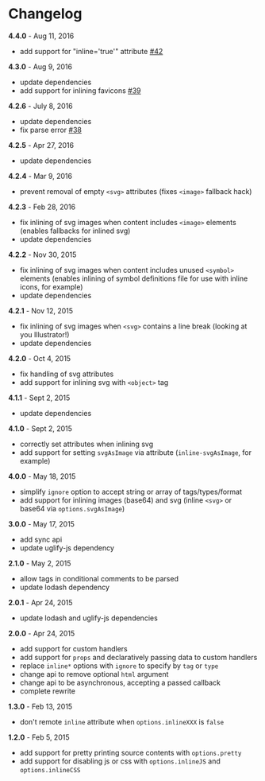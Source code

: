 # Changelog

**4.4.0** - Aug 11, 2016
* add support for "inline='true'" attribute [#42](https://github.com/popeindustries/inline-source/pull/42)

**4.3.0** - Aug 9, 2016
* update dependencies
* add support for inlining favicons [#39](https://github.com/popeindustries/inline-source/issues/39)

**4.2.6** - July 8, 2016
* update dependencies
* fix parse error [#38](https://github.com/popeindustries/inline-source/issues/38)

**4.2.5** - Apr 27, 2016
* update dependencies

**4.2.4** - Mar 9, 2016
* prevent removal of empty `<svg>` attributes (fixes `<image>` fallback hack)

**4.2.3** - Feb 28, 2016
* fix inlining of svg images when content includes `<image>` elements (enables fallbacks for inlined svg)
* update dependencies

**4.2.2** - Nov 30, 2015
* fix inlining of svg images when content includes unused `<symbol>` elements (enables inlining of symbol definitions file for use with inline icons, for example)
* update dependencies

**4.2.1** - Nov 12, 2015
* fix inlining of svg images when `<svg>` contains a line break (looking at you Illustrator!)
* update dependencies

**4.2.0** - Oct 4, 2015
* fix handling of svg attributes
* add support for inlining svg with `<object>` tag

**4.1.1** - Sept 2, 2015
* update dependencies

**4.1.0** - Sept 2, 2015
* correctly set attributes when inlining svg
* add support for setting `svgAsImage` via attribute (`inline-svgAsImage`, for example)

**4.0.0** - May 18, 2015
* simplify `ignore` option to accept string or array of tags/types/format
* add support for inlining images (base64) and svg (inline `<svg>` or base64 via `options.svgAsImage`)

**3.0.0** - May 17, 2015
* add sync api
* update uglify-js dependency

**2.1.0** - May 2, 2015
* allow tags in conditional comments to be parsed
* update lodash dependency

**2.0.1** - Apr 24, 2015
* update lodash and uglify-js dependencies

**2.0.0** - Apr 24, 2015
* add support for custom handlers
* add support for `props` and declaratively passing data to custom handlers
* replace `inline*` options with `ignore` to specify by `tag` or `type`
* change api to remove optional `html` argument
* change api to be asynchronous, accepting a passed callback
* complete rewrite

**1.3.0** - Feb 13, 2015
* don't remote `inline` attribute when `options.inlineXXX` is `false`

**1.2.0** - Feb 5, 2015
* add support for pretty printing source contents with `options.pretty`
* add support for disabling js or css with `options.inlineJS` and `options.inlineCSS`